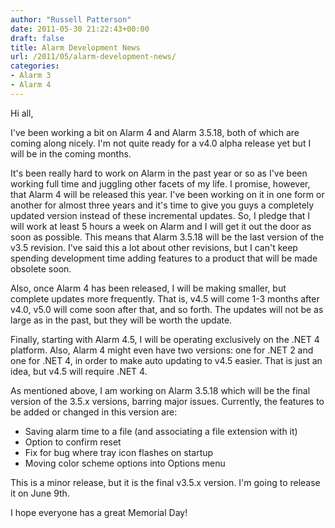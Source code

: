 ```yaml
---
author: "Russell Patterson"
date: 2011-05-30 21:22:43+00:00
draft: false
title: Alarm Development News
url: /2011/05/alarm-development-news/
categories:
- Alarm 3
- Alarm 4
---
```


Hi all,

I've been working a bit on Alarm 4 and Alarm 3.5.18, both of which are coming along nicely. I'm not quite ready for a v4.0 alpha release yet but I will be in the coming months.

It's been really hard to work on Alarm in the past year or so as I've been working full time and juggling other facets of my life. I promise, however, that Alarm 4 will be released this year. I've been working on it in one form or another for almost three years and it's time to give you guys a completely updated version instead of these incremental updates. So, I pledge that I will work at least 5 hours a week on Alarm and I will get it out the door as soon as possible. This means that Alarm 3.5.18 will be the last version of the v3.5 revision. I've said this a lot about other revisions, but I can't keep spending development time adding features to a product that will be made obsolete soon. 

Also, once Alarm 4 has been released, I will be making smaller, but complete updates more frequently. That is, v4.5 will come 1-3 months after v4.0, v5.0 will come soon after that, and so forth. The updates will not be as large as in the past, but they will be worth the update.

Finally, starting with Alarm 4.5, I will be operating exclusively on the .NET 4 platform. Also, Alarm 4 might even have two versions: one for .NET 2 and one for .NET 4, in order to make auto updating to v4.5 easier. That is just an idea, but v4.5 will require .NET 4.

As mentioned above, I am working on Alarm 3.5.18 which will be the final version of the 3.5.x versions, barring major issues. Currently, the features to be added or changed in this version are:
- Saving alarm time to a file (and associating a file extension with it)
- Option to confirm reset
- Fix for bug where tray icon flashes on startup
- Moving color scheme options into Options menu

This is a minor release, but it is the final v3.5.x version. I'm going to release it on June 9th.

I hope everyone has a great Memorial Day!
